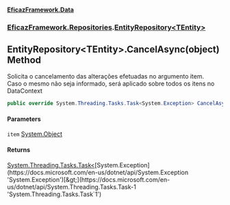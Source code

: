 #### [EficazFramework.Data](EficazFrameworkData.md 'EficazFramework Data')
### [EficazFramework.Repositories](EficazFrameworkData.md#EficazFramework_Repositories 'EficazFramework.Repositories').[EntityRepository&lt;TEntity&gt;](EntityRepository_TEntity_.md 'EficazFramework.Repositories.EntityRepository&lt;TEntity&gt;')
## EntityRepository&lt;TEntity&gt;.CancelAsync(object) Method
Solicita o cancelamento das alterações efetuadas no argumento item.  
Caso o mesmo não seja informado, será aplicado sobre todos os itens no DataContext  
```csharp
public override System.Threading.Tasks.Task<System.Exception> CancelAsync(object item);
```
#### Parameters
<a name='EficazFramework_Repositories_EntityRepository_TEntity__CancelAsync(object)_item'></a>
`item` [System.Object](https://docs.microsoft.com/en-us/dotnet/api/System.Object 'System.Object')  
  
#### Returns
[System.Threading.Tasks.Task&lt;](https://docs.microsoft.com/en-us/dotnet/api/System.Threading.Tasks.Task-1 'System.Threading.Tasks.Task`1')[System.Exception](https://docs.microsoft.com/en-us/dotnet/api/System.Exception 'System.Exception')[&gt;](https://docs.microsoft.com/en-us/dotnet/api/System.Threading.Tasks.Task-1 'System.Threading.Tasks.Task`1')  
